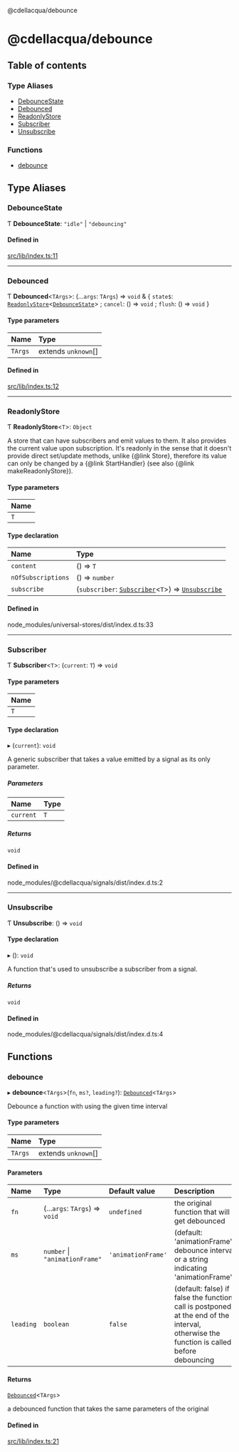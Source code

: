 @cdellacqua/debounce

# @cdellacqua/debounce

## Table of contents

### Type Aliases

- [DebounceState](README.md#debouncestate)
- [Debounced](README.md#debounced)
- [ReadonlyStore](README.md#readonlystore)
- [Subscriber](README.md#subscriber)
- [Unsubscribe](README.md#unsubscribe)

### Functions

- [debounce](README.md#debounce)

## Type Aliases

### DebounceState

Ƭ **DebounceState**: ``"idle"`` \| ``"debouncing"``

#### Defined in

[src/lib/index.ts:11](https://github.com/cdellacqua/debounce.js/blob/main/src/lib/index.ts#L11)

___

### Debounced

Ƭ **Debounced**<`TArgs`\>: (...`args`: `TArgs`) => `void` & { `state$`: [`ReadonlyStore`](README.md#readonlystore)<[`DebounceState`](README.md#debouncestate)\> ; `cancel`: () => `void` ; `flush`: () => `void`  }

#### Type parameters

| Name | Type |
| :------ | :------ |
| `TArgs` | extends `unknown`[] |

#### Defined in

[src/lib/index.ts:12](https://github.com/cdellacqua/debounce.js/blob/main/src/lib/index.ts#L12)

___

### ReadonlyStore

Ƭ **ReadonlyStore**<`T`\>: `Object`

A store that can have subscribers and emit values to them. It also
provides the current value upon subscription. It's readonly in the
sense that it doesn't provide direct set/update methods, unlike {@link Store},
therefore its value can only be changed by a {@link StartHandler} (see also {@link makeReadonlyStore}).

#### Type parameters

| Name |
| :------ |
| `T` |

#### Type declaration

| Name | Type |
| :------ | :------ |
| `content` | () => `T` |
| `nOfSubscriptions` | () => `number` |
| `subscribe` | (`subscriber`: [`Subscriber`](README.md#subscriber)<`T`\>) => [`Unsubscribe`](README.md#unsubscribe) |

#### Defined in

node_modules/universal-stores/dist/index.d.ts:33

___

### Subscriber

Ƭ **Subscriber**<`T`\>: (`current`: `T`) => `void`

#### Type parameters

| Name |
| :------ |
| `T` |

#### Type declaration

▸ (`current`): `void`

A generic subscriber that takes a value emitted by a signal as its only parameter.

##### Parameters

| Name | Type |
| :------ | :------ |
| `current` | `T` |

##### Returns

`void`

#### Defined in

node_modules/@cdellacqua/signals/dist/index.d.ts:2

___

### Unsubscribe

Ƭ **Unsubscribe**: () => `void`

#### Type declaration

▸ (): `void`

A function that's used to unsubscribe a subscriber from a signal.

##### Returns

`void`

#### Defined in

node_modules/@cdellacqua/signals/dist/index.d.ts:4

## Functions

### debounce

▸ **debounce**<`TArgs`\>(`fn`, `ms?`, `leading?`): [`Debounced`](README.md#debounced)<`TArgs`\>

Debounce a function with using the given time interval

#### Type parameters

| Name | Type |
| :------ | :------ |
| `TArgs` | extends `unknown`[] |

#### Parameters

| Name | Type | Default value | Description |
| :------ | :------ | :------ | :------ |
| `fn` | (...`args`: `TArgs`) => `void` | `undefined` | the original function that will get debounced |
| `ms` | `number` \| ``"animationFrame"`` | `'animationFrame'` | (default: 'animationFrame') debounce interval or a string indicating 'animationFrame' |
| `leading` | `boolean` | `false` | (default: false) if false the function call is postponed at the end of the interval, otherwise the function is called before debouncing |

#### Returns

[`Debounced`](README.md#debounced)<`TArgs`\>

a debounced function that takes the same parameters of the original

#### Defined in

[src/lib/index.ts:21](https://github.com/cdellacqua/debounce.js/blob/main/src/lib/index.ts#L21)
